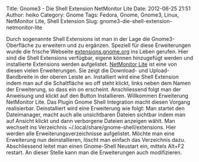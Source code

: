 Title: Gnome3 - Die Shell Extension NetMonitor Lite
Date: 2012-06-25 21:51
Author: heiko
Category: Gnome
Tags: Fedora, Gnome, Gnome3, Linux, NetMonitor Lite, Shell Extension
Slug: gnome3-die-shell-extension-netmonitor-lite

Durch sogenannte Shell Extensions ist man in der Lage die
Gnome3-Oberfläche zu erweitern und zu ergänzen. Speziell für diese
Erweiterungen wurde die frische Webseite [extensions.gnome.org][] ins
Leben gerufen. Hier sind die Shell Extensions verfügbar, eigene können
hinzugefügt werden und installierte Extensions werden aufgelistet.
[NetMonitor Lite][] ist eine von diesen vielen Erweiterungen. Sie zeigt
die Download- und Upload-Bandbreite in der oberen Leiste an. Installiert
wird eine Shell Extension indem man auf die Schaltfläche wo off steht
klickt, links neben dem Namen der Erweiterung, so dass ein on erscheint.
Anschliessend folgt man der Anweisung und klickt auf den Button
Installieren. Willkommen Erweiterung NetMonitor Lite. Das Plugin Gnome
Shell Integration macht diesen Vorgang realisierbar. Deinstalliert wird
eine Erweiterung wie folgt: Man startet den Dateimanager, macht auch
alle unsichtbaren Dateien sichtbar indem man auf Ansicht klickt und dann
verborgene Dateien anzeigen wählt. Man wechselt ins Verzeichnis
\~/.local/share/gnome-shell/extensions. Hier werden alle
Erweiterungsverzeichnisse aufgelistet. Möchte man eine Erweiterung nun
deinstallieren, löscht man einfach das Verzeichnis dazu. Abschliessend
leitet man einen Gnome-Shell Neustart ein, mittels Alt+F2 restart. An
dieser Stelle kann man die Erweiterungen auch modifizieren.

  [extensions.gnome.org]: http://extensions.gnome.org/
    "extensions.gnome.org"
  [NetMonitor Lite]: http://extensions.gnome.org/extension/52/netmonitor/
    "netmonitor lite"
